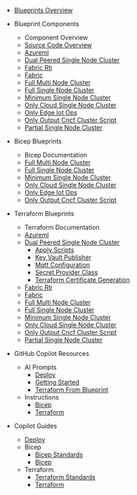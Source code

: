 <!-- markdownlint-disable MD041 -->
<!-- markdownlint-disable MD051 -->
<!-- blueprints Section Sidebar -->
<!-- Generated on: 2025-09-28 20:12:14 UTC -->

- [Blueprints Overview](#/blueprints/README.md)

- Blueprint Components
  - Component Overview
  - [Source Code Overview](#/blueprints/README.md)
  - [Azureml](#/blueprints/azureml/README.md)
  - [Dual Peered Single Node Cluster](#/blueprints/dual-peered-single-node-cluster/README.md)
  - [Fabric Rti](#/blueprints/fabric-rti/README.md)
  - [Fabric](#/blueprints/fabric/README.md)
  - [Full Multi Node Cluster](#/blueprints/full-multi-node-cluster/README.md)
  - [Full Single Node Cluster](#/blueprints/full-single-node-cluster/README.md)
  - [Minimum Single Node Cluster](#/blueprints/minimum-single-node-cluster/README.md)
  - [Only Cloud Single Node Cluster](#/blueprints/only-cloud-single-node-cluster/README.md)
  - [Only Edge Iot Ops](#/blueprints/only-edge-iot-ops/README.md)
  - [Only Output Cncf Cluster Script](#/blueprints/only-output-cncf-cluster-script/README.md)
  - [Partial Single Node Cluster](#/blueprints/partial-single-node-cluster/README.md)

- Bicep Blueprints
  - Bicep Documentation
  - [Full Multi Node Cluster](#/blueprints/full-multi-node-cluster/bicep/README.md)
  - [Full Single Node Cluster](#/blueprints/full-single-node-cluster/bicep/README.md)
  - [Minimum Single Node Cluster](#/blueprints/minimum-single-node-cluster/bicep/README.md)
  - [Only Cloud Single Node Cluster](#/blueprints/only-cloud-single-node-cluster/bicep/README.md)
  - [Only Edge Iot Ops](#/blueprints/only-edge-iot-ops/bicep/README.md)
  - [Only Output Cncf Cluster Script](#/blueprints/only-output-cncf-cluster-script/bicep/README.md)

- Terraform Blueprints
  - Terraform Documentation
  - [Azureml](#/blueprints/azureml/terraform/README.md)
  - [Dual Peered Single Node Cluster](#/blueprints/dual-peered-single-node-cluster/terraform/README.md)
    - [Apply Scripts](#/blueprints/dual-peered-single-node-cluster/terraform/modules/apply-scripts/README.md)
    - [Key Vault Publisher](#/blueprints/dual-peered-single-node-cluster/terraform/modules/key-vault-publisher/README.md)
    - [Mqtt Configuration](#/blueprints/dual-peered-single-node-cluster/terraform/modules/mqtt-configuration/README.md)
    - [Secret Provider Class](#/blueprints/dual-peered-single-node-cluster/terraform/modules/secret-provider-class/README.md)
    - [Terraform Certificate Generation](#/blueprints/dual-peered-single-node-cluster/terraform/modules/terraform-certificate-generation/README.md)
  - [Fabric Rti](#/blueprints/fabric-rti/terraform/README.md)
  - [Fabric](#/blueprints/fabric/terraform/README.md)
  - [Full Multi Node Cluster](#/blueprints/full-multi-node-cluster/terraform/README.md)
  - [Full Single Node Cluster](#/blueprints/full-single-node-cluster/terraform/README.md)
  - [Minimum Single Node Cluster](#/blueprints/minimum-single-node-cluster/terraform/README.md)
  - [Only Cloud Single Node Cluster](#/blueprints/only-cloud-single-node-cluster/terraform/README.md)
  - [Only Output Cncf Cluster Script](#/blueprints/only-output-cncf-cluster-script/terraform/README.md)
  - [Partial Single Node Cluster](#/blueprints/partial-single-node-cluster/terraform/README.md)

- GitHub Copilot Resources
  - AI Prompts
    - [Deploy](#/../.github/prompts/deploy.prompt.md)
    - [Getting Started](#/../.github/prompts/getting-started.prompt.md)
    - [Terraform From Blueprint](#/../.github/prompts/terraform-from-blueprint.prompt.md)
  - Instructions
    - [Bicep](#/../.github/instructions/bicep.instructions.md)
    - [Terraform](#/../.github/instructions/terraform.instructions.md)
- Copilot Guides
  - [Deploy](#/../copilot/deploy.md)
  - Bicep
    - [Bicep Standards](#/../copilot/bicep/bicep-standards.md)
    - [Bicep](#/../copilot/bicep/bicep.md)
  - Terraform
    - [Terraform Standards](#/../copilot/terraform/terraform-standards.md)
    - [Terraform](#/../copilot/terraform/terraform.md)

